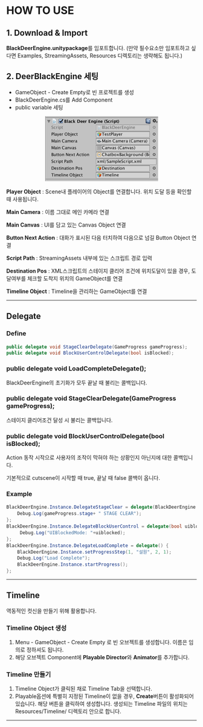 
# HOW TO USE

## 1. Download & Import

**BlackDeerEngine.unitypackage**를 임포트합니다.
(만약 필수요소만 임포트하고 싶다면 Examples, StreamingAssets, Resources 디렉토리는 생략해도 됩니다.)

## 2. DeerBlackEngine 세팅

- GameObject - Create Empty로 빈 프로젝트를 생성
- BlackDeerEngine.cs를 Add Component
- public variable 세팅

<p align="center">
  <img src="https://github.com/rajephon/BlackDeerEngine/blob/master/Document/BlackDeerEngineComponent.png" width="299" />
</p>

**Player Object** : Scene내 플레이어의 Object를 연결합니다. 위치 도달 등을 확인할 때 사용됩니다.

**Main Camera** : 이름 그대로 메인 카메라 연결

**Main Canvas** : UI를 담고 있는 Canvas Object 연결

**Button Next Action** : 대화가 표시된 다음 터치하여 다음으로 넘길 Button Object 연결

**Script Path** : StreamingAssets 내부에 있는 스크립트 경로 입력

**Destination Pos** : XML스크립트의 스테이지 클리어 조건에 위치도달이 있을 경우, 도달여부를 체크할 도착지 위치의 GameObject를 연결

**Timeline Object** : Timeline을 관리하는 GameObject를 연결

------

## Delegate

### Define
```C#
public delegate void StageClearDelegate(GameProgress gameProgress);
public delegate void BlockUserControlDelegate(bool isBlocked);
```

### public delegate void LoadCompleteDelegate();
BlackDeerEngine의 초기화가 모두 끝날 때 불리는 콜백입니다.

### public delegate void StageClearDelegate(GameProgress gameProgress);
스테이지 클리어조건 달성 시 불리는 콜백입니다.

### public delegate void BlockUserControlDelegate(bool isBlocked);
Action 동작 시작으로 사용자의 조작이 막혀야 하는 상황인지 아닌지에 대한 콜백입니다.

기본적으로 cutscene이 시작할 때 true, 끝날 때 false 콜백이 옵니다.

### Example
```C#
BlackDeerEngine.Instance.DelegateStageClear = delegate(BlackDeerEngine.GameProgress gameProgress) {
	Debug.Log(gameProgress.stage+ " STAGE CLEAR");
};
BlackDeerEngine.Instance.DelegateBlockUserControl = delegate(bool uiblocked) {
	 Debug.Log("UIBlockedMode: "+uiblocked);
};
BlackDeerEngine.Instance.DelegateLoadComplete = delegate() {
	BlackDeerEngine.Instance.setProgressStep(1, "설원", 2, 1);
	Debug.Log("Load Complete");
	BlackDeerEngine.Instance.startProgress();
};
```
------

## Timeline
역동적인 컷신을 만들기 위해 활용합니다. 

### Timeline Object 생성
1. Menu - GameObject - Create Empty 로 빈 오브젝트를 생성합니다. 이름은 임의로 정하셔도 됩니다.
2. 해당 오브젝트 Component에 **Playable Director**와 **Animator**를 추가합니다.

### Timeline 만들기
1. Timeline Object가 클릭된 채로 Timeline Tab을 선택합니다.
2. Playable옵션에 특별히 지정된 Timeline이 없을 경우, **Create**버튼이 활성화되어있습니다. 해당 버튼을 클릭하여 생성합니다. 생성되는 Timeline 파일의 위치는 Resources/Timeline/ 디렉토리 안으로 합니다.

------


